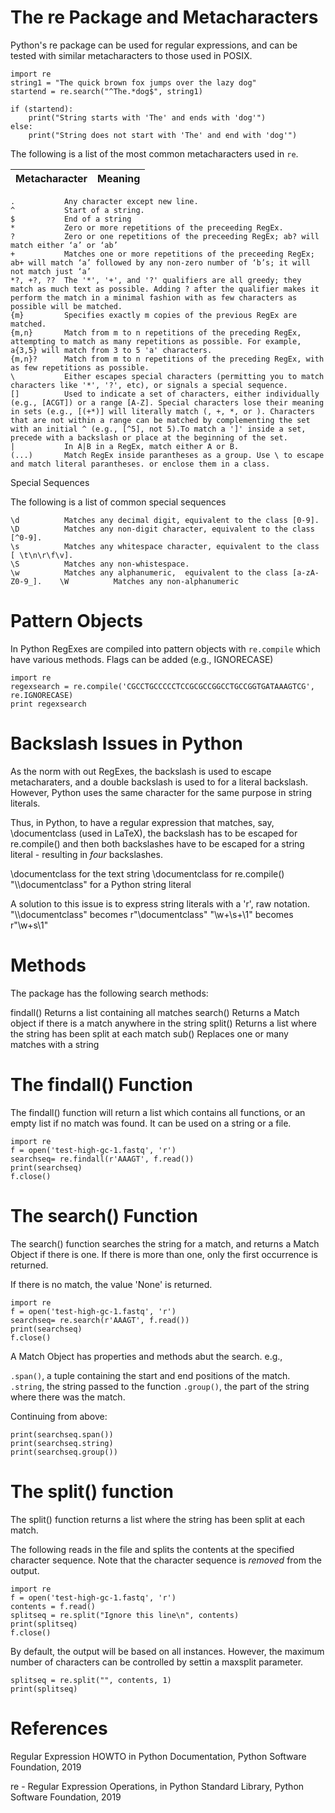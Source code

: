 The re Package and Metacharacters
=================================

Python's re package can be used for regular expressions, and can be tested with similar metacharacters to those used in POSIX.

```
import re
string1 = "The quick brown fox jumps over the lazy dog"
startend = re.search("^The.*dog$", string1)

if (startend):
	print("String starts with 'The' and ends with 'dog'")
else:
	print("String does not start with 'The' and end with 'dog'")
```

The following is a list of the most common metacharacters used in `re`.

Metacharacter	| Meaning
:---------------|----------------------------------------------------------:
	.			Any character except new line.
	^			Start of a string.
	$			End of a string
	*			Zero or more repetitions of the preceeding RegEx.
	?			Zero or one repetitions of the preceeding RegEx; ab? will match either ‘a’ or ‘ab’
	+			Matches one or more repetitions of the preceeding RegEx; ab+ will match ‘a’ followed by any non-zero number of ‘b’s; it will not match just ‘a’
	*?, +?, ??	The '*', '+', and '?' qualifiers are all greedy; they match as much text as possible. Adding ? after the qualifier makes it perform the match in a minimal fashion with as few characters as possible will be matched.
	{m}			Specifies exactly m copies of the previous RegEx are matched.
	{m,n}    	Match from m to n repetitions of the preceding RegEx, attempting to match as many repetitions as possible. For example, a{3,5} will match from 3 to 5 'a' characters. 
	{m,n}?    	Match from m to n repetitions of the preceding RegEx, with as few repetitions as possible. 	
	\ 			Either escapes special characters (permitting you to match characters like '*', '?', etc), or signals a special sequence.
	[]			Used to indicate a set of characters, either individually (e.g., [ACGT]) or a range [A-Z]. Special characters lose their meaning in sets (e.g., [(+*)] will literally match (, +, *, or ). Characters that are not within a range can be matched by complementing the set with an initial ^ (e.g., [^5], not 5).To match a ']' inside a set, precede with a backslash or place at the beginning of the set.
	|			In A|B in a RegEx, match either A or B. 
	(...)		Match RegEx inside parantheses as a group. Use \ to escape and match literal parantheses. or enclose them in a class.

Special Sequences

The following is a list of common special sequences

	\d			Matches any decimal digit, equivalent to the class [0-9].
	\D			Matches any non-digit character, equivalent to the class [^0-9].
	\s    		Matches any whitespace character, equivalent to the class [ \t\n\r\f\v].
	\S			Matches any non-whistespace.
	\w			Matches any alphanumeric,  equivalent to the class [a-zA-Z0-9_].	\W			Matches any non-alphanumeric


Pattern Objects
===============

In Python RegExes are compiled into pattern objects with `re.compile` which have various methods. Flags can be added (e.g., IGNORECASE)

```
import re
regexsearch = re.compile('CGCCTGCCCCCTCCGCGCCGGCCTGCCGGTGATAAAGTCG', re.IGNORECASE)
print regexsearch
```

Backslash Issues in Python
==========================

As the norm with out RegExes, the backslash is used to escape metacharaters, and a double backslash is used to for a literal backslash. However, Python uses the same character for the same purpose in string literals.

Thus, in Python, to have a regular expression that matches, say, \documentclass (used in LaTeX), the backslash has to be escaped for re.compile() and then both backslashes have to be escaped for a string literal - resulting in *four* backslashes.

\documentclass for the text string
\\documentclass for re.compile()
"\\\\documentclass" for a Python string literal

A solution to this issue is to express string literals with a 'r', raw notation. 
"\\\\documentclass"	becomes r"\\documentclass"
"\\w+\\s+\\1" 		becomes r"\w+s\1"

Methods
========

The package has the following search methods:

findall() 	Returns a list containing all matches
search() 	Returns a Match object if there is a match anywhere in the string
split() 	Returns a list where the string has been split at each match
sub() 		Replaces one or many matches with a string

The findall() Function
======================

The findall() function will return a list which contains all functions, or an empty list if no match was found. It can be used on a string or a file.

```
import re
f = open('test-high-gc-1.fastq', 'r')
searchseq= re.findall(r'AAAGT', f.read())
print(searchseq)
f.close()
```

The search() Function
=====================

The search() function searches the string for a match, and returns a Match Object if there is one. If there is more than one, only the first occurrence is returned.

If there is no match, the value 'None' is returned.

```
import re
f = open('test-high-gc-1.fastq', 'r')
searchseq= re.search(r'AAAGT', f.read())
print(searchseq)
f.close()
```

A Match Object has properties and methods abut the search. e.g.,

`.span()`, a tuple containing the start and end positions of the match.
`.string`, the string passed to the function
`.group()`, the part of the string where there was the match.

Continuing from above:

```
print(searchseq.span())
print(searchseq.string)
print(searchseq.group())
```

The split() function
====================

The split() function returns a list where the string has been split at each match.

The following reads in the file and splits the contents at the specified character sequence. Note that the character sequence is *removed* from the output.

```
import re
f = open('test-high-gc-1.fastq', 'r')
contents = f.read()
splitseq = re.split("Ignore this line\n", contents)
print(splitseq)
f.close()
```

By default, the output will be based on all instances. However, the maximum number of characters can be controlled by settin a maxsplit parameter.

```
splitseq = re.split("", contents, 1)
print(splitseq)
```

References
==========

Regular Expression HOWTO in Python Documentation, Python Software Foundation, 2019

re - Regular Expression Operations, in Python Standard Library, Python Software Foundation, 2019




